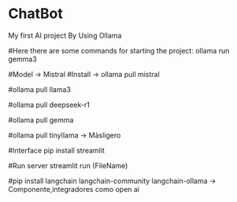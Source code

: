 # ChatBot
My first AI project By Using Ollama


#Here there are some commands for starting the project:
ollama run gemma3


#Model -> Mistral
#Install -> ollama pull mistral

#ollama pull llama3

#ollama pull deepseek-r1

#ollama pull gemma

#ollama pull tinyllama -> Màsligero

#Interface
pip install streamlit

#Run server 
streamlit run (FileName)

#pip install langchain langchain-community langchain-ollama -> Componente,integradores como open ai


